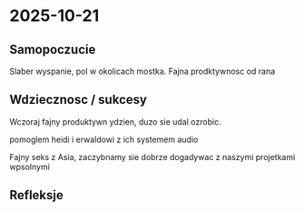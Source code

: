 # 2025-10-21

## Samopoczucie

Slaber wyspanie, pol w okolicach mostka. Fajna prodktywnosc od rana

## Wdziecznosc / sukcesy

Wczoraj fajny produktywn ydzien, duzo sie udal ozrobic.

pomoglem heidi i erwaldowi z ich systemem audio

Fajny seks z Asia, zaczybnamy sie dobrze dogadywac z naszymi projetkami wpsolnymi

## Refleksje

